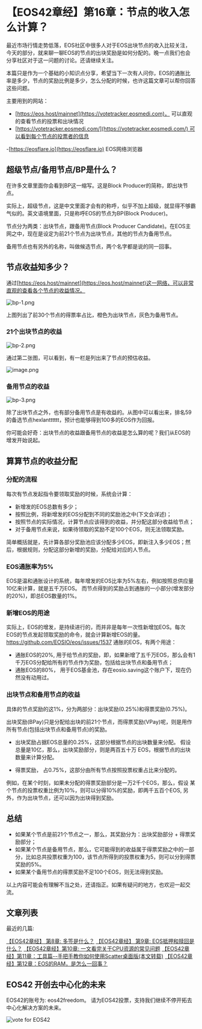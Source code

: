 【EOS42章经】第16章：节点的收入怎么计算？
=======

最近市场行情走势低落，EOS社区中很多人对于EOS出块节点的收入比较关注，今天的部分，就来聊一聊EOS的节点的出块奖励是如何分配的。晚一点我们也会分享社区对于这一问题的讨论。还请继续关注。

本篇只是作为一个基础的小知识点分享，希望当下一次有人问你，EOS的通胀比率是多少，节点的奖励比例是多少，怎么分配的时候，也许这篇文章可以帮你回答这些问题。

主要用到的网站：

- [https://eos.host/mainnet](https://votetracker.eosmedi.com)， 可以直观的查看节点的投票和出块情况
- [https://votetracker.eosmedi.com/](https://votetracker.eosmedi.com/) 可以看到每个节点的投票者的信息

-[https://eosflare.io](https://eosflare.io) EOS网络浏览器

## 超级节点/备用节点/BP是什么？

在许多文章里面你会看到BP这一缩写。这是Block Producer的简称，即出块节点。

实际上，超级节点，这是中文里面才会有的称呼，似乎不加上超级，就显得不够霸气似的。英文语境里面，只是称呼EOS的节点为BP(Block Producer)。

节点分为两类：出块节点，跟备用节点(Block Producer Candidate)。在EOS主网之中，现在是设定为前21个节点为出块节点，其他的节点为备用节点。

备用节点也有另外的名称，叫做候选节点，两个名字都是说的同一回事。

## 节点收益知多少？

通过[https://eos.host/mainnet](https://eos.host/mainnet)这一网络，可以非常直观的查看各个节点的收益情况。

![bp-1.png](https://upload-images.jianshu.io/upload_images/1084915-16cf54f570ff6b4d.png?imageMogr2/auto-orient/strip%7CimageView2/2/w/1240)

上图列出了前30个节点的得票率占比，橙色为出块节点，灰色为备用节点。

### 21个出块节点的收益

![bp-2.png](https://upload-images.jianshu.io/upload_images/1084915-8d52730450038d81.png?imageMogr2/auto-orient/strip%7CimageView2/2/w/1240)

通过第二张图，可以看到，有一栏是列出来了节点的预估收益。

![image.png](https://upload-images.jianshu.io/upload_images/1084915-5581872b8736a551.png?imageMogr2/auto-orient/strip%7CimageView2/2/w/1240)

### 备用节点的收益

![bp-3.png](https://upload-images.jianshu.io/upload_images/1084915-b14761ccef1e4858.png?imageMogr2/auto-orient/strip%7CimageView2/2/w/1240)

除了出块节点之外，也有部分备用节点是有收益的。从图中可以看出来，排名59的备选节点hexlantttttt，预计也能够得到100多的EOS作为回报。

你可能会好奇：出块节点的收益跟备用节点的收益是怎么算的呢？我们从EOS的增发开始说起。

##  算算节点的收益分配

### 分配的流程

每次有节点发起指令要领取奖励的时候，系统会计算：

- 新增发的EOS总数有多少；
- 按照比例，将新增发的EOS分配到不同的奖励池之中(下文会详述)；
- 按照节点的实际情况，计算节点应该得到的收益，并分配这部分收益给节点；
- 对于备用节点来说，如果待领取的奖励不足100个EOS，则无法领取奖励。

简单概括就是，先计算各部分奖励池应该分配多少EOS，即新注入多少EOS；然后，根据规则，分配这部分新增的奖励，分配给对应的人节点。

### EOS通胀率为5%

EOS是温和通胀设计的系统，每年增发的EOS比率为5%左右，例如按照总供应量10亿来计算，就是五千万EOS。
而节点得到的奖励占到通胀的一小部分(增发部分的20%)，即总EOS数量的1%。

### 新增EOS的用途

实际上，EOS的增发，是持续进行的，而并非是每年一次性新增加EOS。每次EOS的节点发起领取奖励的命令，就会计算新增EOS的量。
https://github.com/EOSIO/eos/issues/1537
通胀的EOS，有两个用途：

- 通胀EOS的20%,  用于给节点的奖励，即，如果新增了五千万EOS，那么会有1千万EOS分配给所有的节点作为奖励，包括给出块节点和备用节点；
- 通胀EOS的80%， 用于EOS基金池，存在eosio.saving这个账户下，现在仍然没有动用过。

### 出块节点和备用节点的收益

具体的节点奖励的这1%，分为两部分：出块奖励(0.25%)和得票奖励(0.75%)。

出块奖励(BPay)只是分配给出块的前21个节点，而得票奖励(VPay)呢，则是用作所有节点(包括出块节点和备用节点)的奖励。

- 出块奖励占据EOS总量的0.25%，这部分根据节点的出块数量来分配。
假设总量是10亿，那么，出块奖励部分，则是两百五十万 EOS，根据节点的出块数量来计算分配。

- 得票奖励， 占0.75%，这部分由所有节点按照投票权重占比来分配的。

例如，在某个时刻，如果未分配的得票奖励部分是一万2千个EOS，那么，假设 某个节点的投票权重比例为10%，则可以分得10%的奖励，即两千五百个EOS, 另外，作为出块节点，还可以因为出块得到奖励。

## 总结

- 如果某个节点是前21个节点之一，那么，其奖励分为：出块奖励部分 + 得票奖励部分；
- 如果某个节点是备用节点，那么，它可能得到的收益属于得票奖励之中的一部分，比如总共投票权重为100，该节点所得到的投票权重为5，则可以分到得票奖励的5%。
- 如果某个备用节点的得票奖励不足100个EOS，则无法得到奖励。

以上内容可能会有理解不当之处，还请指正。如果有疑问的地方，也欢迎一起交流。

## 文章列表

最近的几篇:

[【EOS42章经】 第8章: 多签是什么？](https://bihu.com/article/1879154878)
[【EOS42章经】 第9章: EOS抵押和赎回是什么？](https://bihu.com/article/1356864332)
[【EOS42章经】第10章: 一文看完关于CPU资源的常见问题](https://bihu.com/article/1015058948)
[【EOS42章经】第11章：工具篇--手把手教你如何使用Scatter桌面版(本文转载)](https://bihu.com/article/1373490838)
[【EOS42章经】第12章：EOS的RAM，是怎么一回事？](https://bihu.com/article/1761744947)


## EOS42 开创去中心化的未来

EOS42的账号为: eos42freedom。
请为EOS42投票，支持我们继续不停开拓去中心化解决方案的未来。

![vote for EOS42](https://upload-images.jianshu.io/upload_images/1084915-6ed2991946eccf72.png?imageMogr2/auto-orient/strip%7CimageView2/2/w/1240)




 

